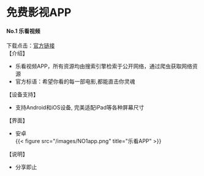 # 免费影视APP


#### No.1 乐看视频

下载点击：[官方链接](https://lekan.app/ "官方链接")  
【介绍】

* 乐看视频APP，所有资源均由搜索引擎检索于公开网络，通过爬虫获取网络资源
* 官方标语：希望你看的每一部电影,都能直击你灵魂

【设备支持】

* 支持Android和iOS设备, 完美适配iPad等各种屏幕尺寸

【界面】

* 安卓  
  {{< figure src="/images/NO1app.png" title="乐看APP" >}}

【说明】

* 分享即止


